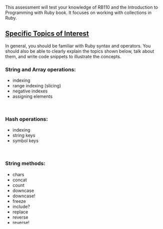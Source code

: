 This assessment will test your knowledge of RB110 and the Introduction to Programming with Ruby book. It focuses on working with collections in Ruby.
## <ins>Specific Topics of Interest</ins>
In general, you should be familiar with Ruby syntax and operators. You should also be able to clearly explain the topics shown below, talk about them, and write code snippets to illustrate the concepts. </br>

### String and Array operations: 
- indexing
- range indexing (slicing)
- negative indexes
- assigning elements
<br>

### Hash operations: 
- indexing 
- string keys
- symbol keys
<br>

### String methods: 
- chars 
- concat 
- count 
- downcase 
- downcase! 
- freeze 
- include? 
- replace 
- reverse 
- reverse! 
- size 
- slice 
- slice! 
- split 
- strip 
- strip! 
- upcase upcase!
<br>

### Array methods: 
- any?
- each
-  each_with_index
-  each_with_object
-  fetch
- first
- include?
-  join
-  last
-  map
-  map!
-  partition
-  pop
-  push
- reverse
- reverse!
- select
- select!
- shift
- slice
- slice!
- sort
- sort!
- unshift
- all?
<br>

### Hash methods: all?
- any?
- each_key
- each_value
- empty?
- include?
-  key
- key?
- keys
- map
- select
- select!
- value?
- values
<br>

### Integer methods: 
- times
<br>

### Concepts to know:
- iteration, break and next
- selection and transformation
- nested data structures and nested iteration
- shallow copy and deep copy
- method chaining
<br>

### Exam Assessment Tips
##### Review the following sections from the RB109 exam study guide:
- Specific Topics of Interest. You have already mastered all that material, but you may still need to review it.
- Using a REPL
- How to Answer the Assessment Questions
- Time Management
- Online Resources
- Additional Tips